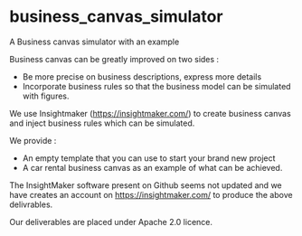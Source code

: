 # business_canvas_simulator
A Business canvas simulator with an example

Business canvas can be greatly improved on two sides :
- Be more precise on business descriptions, express more details
- Incorporate business rules so that the business model can be simulated with figures.

We use Insightmaker (https://insightmaker.com/) to create business canvas and inject business rules which can be simulated.

We provide :
- An empty template that you can use to start your brand new project
- A car rental business canvas as an example of what can be achieved.

The InsightMaker software present on Github seems not updated and we have creates an account on https://insightmaker.com/ to produce the above delivrables.

Our deliverables are placed under Apache 2.0 licence.
